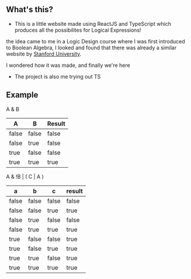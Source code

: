 ## What's this? 
 - This is a little website made using ReactJS and TypeScript which produces all the possibilites for Logical Expressions! 
 
 the idea came to me in a Logic Design course where I was first introduced to Boolean Algebra, I looked and found that there was already a similar website by [Stanford University](https://web.stanford.edu/class/cs103/tools/truth-table-tool/).
 
 I wondered how it was made, and finally we're here
 
 - The project is also me trying out TS

## Example
A & B

| A | B | Result|
|-|-|-|
|false|false|false|
|false|true|false|
|true|false|false|
|true|true|true|

A & !B | ( C | A )


|a|b|c|     result           |
|-|-|-|----------------------|
|false|	false|	false|	false|
|false|	false|	true |	true |
|false|	true |	false|	false|
|false|	true |	true |	true |
|true |	false|	false|	true |
|true |	false|	true |	true |
|true |	true |	false|	true |
|true |	true |	true |	true |

